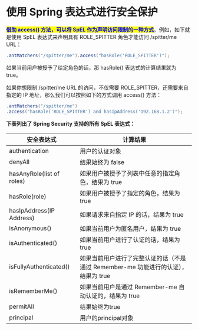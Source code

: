 # 使用 Spring 表达式进行安全保护

<mark style="color:blue;">**借助 access() 方法，可以将 SpEL 作为声明访问限制的一种方式**</mark>。例如，如下就是使用 SpEL 表达式来声明具有 ROLE\_SPITTER 角色才能访问 /spitter/me URL：

```java
.antMatchers("/spitter/me").access("hasRole('ROLE_SPITTER')");
```

如果当前用户被授予了给定角色的话，那 hasRole() 表达式的计算结果就为 true。

如果你想限制 /spitter/me URL 的访问，不仅需要 ROLE\_SPITTER，还需要来自指定的 IP 地址，那么我们可以按照如下的方式调用 access() 方法：

```java
.antMatchers("/spitter/me")
.access("hasRole('ROLE_SPITTER') and hasIpAddress('192.168.1.2')");
```

**下表列出了 Spring Security 支持的所有 SpEL 表达式：**

| 安全表达式                     | 计算结果                                               |
| ------------------------- | -------------------------------------------------- |
| authentication            | 用户的认证对象                                            |
| denyAll                   | 结果始终为 false                                        |
| hasAnyRole(list of roles) | 如果用户被授予了列表中任意的指定角色，结果为 true                        |
| hasRole(role)             | 如果用户被授予了指定的角色，结果为 true                             |
| hasIpAddress(IP Address)  | 如果请求来自指定 IP 的话，结果为 true                            |
| isAnonymous()             | 如果当前用户为匿名用户，结果为 true                               |
| isAuthenticated()         | 如果当前用户进行了认证的话，结果为 true                             |
| isFullyAuthenticated()    | 如果当前用户进行了完整认证的话（不是通过 Remember-me 功能进行的认证），结果为 true |
| isRememberMe()            | 如果当前用户是通过 Remember-me 自动认证的，结果为 true               |
| permitAll                 | 结果始终为true                                          |
| principal                 | 用户的principal对象                                     |
